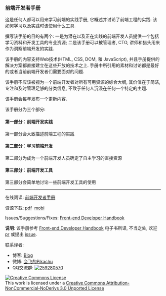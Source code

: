 ### 前端开发者手册

这是任何人都可以用来学习前端的实践手册, 它概述并讨论了前端工程的实践: 该如何学习以及实践时该使用什么工具.

撰写该手册的目的有两个: 一是为潜在以及正在实践的前端开发人员提供一个包括学习资料和开发工具的专业资源; 二是该手册可以被管理者, CTO, 讲师和猎头用来作为洞察前端开发的实践.

该手册的内容支持Web技术(HTML, CSS, DOM, 和 JavaScript), 并且手册提供的解决方案都直接建立在这些开放的技术之上. 手册中所引用的素材和讨论都是最好的或者当前前端开发者们需要面对的问题.

该手册不应该被视为一个前端开发者对所有可用资源的综合大纲, 其价值在于简洁, 专注和及时管理足够的分类信息, 不致于任何人沉浸在任何一个特定的主题.

该手册会每年发布一个更新内容.

该手册分为三个部分:

#### 第一部分：前端开发实践
第一部分会大致描述前端工程的实践
#### 第二部分：学习前端开发
第二部分为成为一个前端开发人员确定了自主学习的直接资源
#### 第三部分：前端开发工具
第三部分会简单地讨论一些前端开发工具的使用

---


在线阅读: [前端开发者手册](https://dwqs.gitbooks.io/frontenddevhandbook/content/)

资源下载: <a href='http://pan.baidu.com/s/1c0frhIS' target='_blank'>pdf</a>&nbsp;&nbsp;<a href='https://www.gitbook.com/book/dwqs/frontenddevhandbook/details' target='_blank'>mobi</a>

Issues/Suggestions/Fixes: [Front-end Developer Handbook](https://github.com/dwqs/fedHandlebook)

**说明**: 该手册参考 [Front-end Developer Handbook](http://www.frontendhandbook.com/index.html) 电子书所译, 不当之处, 欢迎 [pr](https://github.com/dwqs/fedHandlebook) 或提出 [issue](https://github.com/dwqs/fedHandlebook).

联系译者:

* 博客: <a href='https://github.com/dwqs/blog' target='_blank'>Blog</a>
* 微博: <a href='http://weibo.com/rebgin' target='_blank'>会飞的Pikachu</a>
* QQ交流群: [![259280570](http://pub.idqqimg.com/wpa/images/group.png)](http://shang.qq.com/wpa/qunwpa?idkey=457dead858ccbda1b670f91229e334695619cb9f891b433301ac3dd780d1ecaa)

<a rel="license" href="http://creativecommons.org/licenses/by-nc-nd/3.0/"><img alt="Creative Commons License" style="border-width:0" src="https://i.creativecommons.org/l/by-nc-nd/3.0/88x31.png" /></a><br />This work is licensed under a <a rel="license" href="http://creativecommons.org/licenses/by-nc-nd/3.0/">Creative Commons Attribution-NonCommercial-NoDerivs 3.0 Unported License</a>
